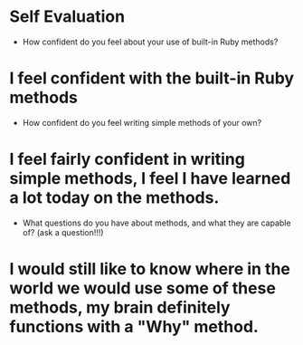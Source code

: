 # Self Evaluation

- How confident do you feel about your use of built-in Ruby methods?
# I feel confident with the built-in Ruby methods
- How confident do you feel writing simple methods of your own?
# I feel fairly confident in writing simple methods, I feel I have learned a lot today on the methods.
- What questions do you have about methods, and what they are capable of? (ask a question!!!)
# I would still like to know where in the world we would use some of these methods, my brain definitely functions with a "Why" method.
